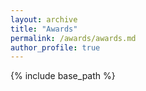 ```yaml
---
layout: archive
title: "Awards"
permalink: /awards/awards.md
author_profile: true
---
```



{% include base_path %}
